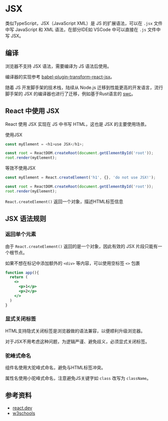 # JSX
类似TypeScript，JSX（JavaScript XML）是 JS 的扩展语法，可以在 `.jsx` 文件中写 JavaScript 和 XML 语法，在部分IDE如 VSCode 中可以直接在 `.js` 文件中写 JSX。

## 编译

浏览器不支持 JSX 语法，需要编译为 JS 语法后使用。

编译器的实现参考 [babel-plugin-transform-react-jsx](https://github.com/babel/babel/blob/main/packages/babel-plugin-transform-react-jsx/src/create-plugin.ts)。

随着 JS 开发脚手架的技术栈，陆续从 Node.js 迁移到性能更高的开发语言，流行脚手架的 JSX 的编译器也进行了迁移，例如基于Rust语言的 [swc](https://github.com/swc-project/swc/blob/7ebdfd18f84df74a031d4c88a60ca620266127ff/crates/swc_estree_ast/src/jsx.rs)。

## React 中使用 JSX

React 使用 JSX 实现在 JS 中书写 HTML，这也是 JSX 的主要使用场景。

使用JSX
```js
const myElement = <h1>use JSX</h1>;

const root = ReactDOM.createRoot(document.getElementById('root'));
root.render(myElement);
```

等效不使用JSX
```js
const myElement = React.createElement('h1', {}, 'do not use JSX!');

const root = ReactDOM.createRoot(document.getElementById('root'));
root.render(myElement);
```
`React.createElement()` 返回一个对象，描述HTML标签信息

## JSX 语法规则

### 返回单个元素

由于 `React.createElement()` 返回的是一个对象，因此有效的 JSX 片段只能有一个根节点。

如果不想在标记中添加额外的 `<div>` 等内容，可以使用空标签 `<>` 包裹
```jsx
function app(){
  return (
    <>
      <p>1</p>
      <p>2</p>
    </>
  )
}
```

### 显式关闭标签

HTML支持隐式关闭标签是浏览器做的语法兼容，以便顺利升级浏览器。

对于JSX不用考虑这种问题，为逻辑严谨、避免歧义，必须显式关闭标签。

### 驼峰式命名

组件名使用大驼峰式命名，避免与HTML标签冲突。

属性名使用小驼峰式命名，注意避免JS关键字如 `class` 改写为 `className`。

## 参考资料

- [react.dev](https://react.dev/learn/writing-markup-with-jsx)
- [w3schools](https://www.w3schools.com/react/react_jsx.asp)